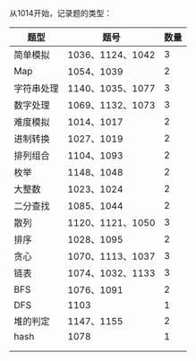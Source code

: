 从1014开始，记录题的类型：

| 题型       | 题号             | 数量 |
| ---------- | ---------------- | ---- |
| 简单模拟   | 1036、1124、1042 | 3    |
| Map        | 1054、1039       | 2    |
| 字符串处理 | 1140、1035、1077 | 3    |
| 数字处理   | 1069、1132、1073 | 3    |
| 难度模拟   | 1014、1017       | 2    |
| 进制转换   | 1027、1019       | 2    |
| 排列组合   | 1104、1093       | 2    |
| 枚举       | 1148、1048       | 2    |
| 大整数     | 1023、1024       | 2    |
| 二分查找   | 1085、1044       | 2    |
| 散列       | 1120、1121、1050 | 3    |
| 排序       | 1028、1095       | 2    |
| 贪心       | 1070、1113、1037 | 3    |
| 链表       | 1074、1032、1133 | 3    |
| BFS        | 1076、1091       | 2    |
| DFS        | 1103             | 1    |
| 堆的判定   | 1147、1155       | 2    |
| hash       | 1078             | 1    |
|            |                  |      |
|            |                  |      |

